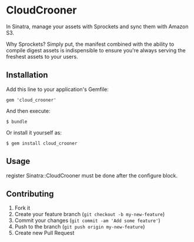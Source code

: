 # CloudCrooner

In Sinatra, manage your assets with Sprockets and sync them with Amazon S3.

Why Sprockets? Simply put, the manifest combined with the ability to compile digest assets is indispensible to ensure you're always serving the freshest assets to your users. 

## Installation

Add this line to your application's Gemfile:

    gem 'cloud_crooner'

And then execute:

    $ bundle

Or install it yourself as:

    $ gem install cloud_crooner

## Usage

register Sinatra::CloudCrooner must be done after the configure block.

## Contributing

1. Fork it
2. Create your feature branch (`git checkout -b my-new-feature`)
3. Commit your changes (`git commit -am 'Add some feature'`)
4. Push to the branch (`git push origin my-new-feature`)
5. Create new Pull Request
